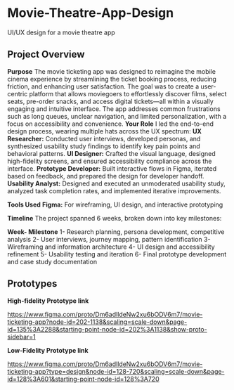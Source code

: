 # Movie-Theatre-App-Design
UI/UX design for a movie theatre app

## Project Overview

**Purpose**
The movie ticketing app was designed to reimagine the mobile cinema experience by streamlining the ticket booking process, reducing friction, and enhancing user satisfaction. The goal was to create a user-centric platform that allows moviegoers to effortlessly discover films, select seats, pre-order snacks, and access digital tickets—all within a visually engaging and intuitive interface. The app addresses common frustrations such as long queues, unclear navigation, and limited personalization, with a focus on accessibility and convenience.
**Your Role**
I led the end-to-end design process, wearing multiple hats across the UX spectrum:
**UX Researcher:** Conducted user interviews, developed personas, and synthesized usability study findings to identify key pain points and behavioral patterns.
**UI Designer:** Crafted the visual language, designed high-fidelity screens, and ensured accessibility compliance across the interface.
**Prototype Developer:** Built interactive flows in Figma, iterated based on feedback, and prepared the design for developer handoff.
**Usability Analyst:** Designed and executed an unmoderated usability study, analyzed task completion rates, and implemented iterative improvements.

**Tools Used**
**Figma:** For wireframing, UI design, and interactive prototyping

**Timeline**
The project spanned 6 weeks, broken down into key milestones:

**Week- Milestone**
1- Research planning, persona development, competitive analysis
2- User interviews, journey mapping, pattern identification
3- Wireframing and information architecture
4- UI design and accessibility refinement
5- Usability testing and iteration
6- Final prototype development and case study documentation

## Prototypes

**High-fidelity Prototype link**

https://www.figma.com/proto/Dm6adlldeNw2xu6bODV6m7/movie-ticketing-app?node-id=202-1138&scaling=scale-down&page-id=135%3A2288&starting-point-node-id=202%3A1138&show-proto-sidebar=1


**Low-Fidelity Prototype link**

https://www.figma.com/proto/Dm6adlldeNw2xu6bODV6m7/movie-ticketing-app?type=design&node-id=128-720&scaling=scale-down&page-id=128%3A601&starting-point-node-id=128%3A720

